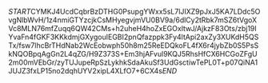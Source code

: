 $START$CYMKJ4UcdCqbrBzDTHG0PsupgYWxx5sL7lJIXZ9pJxJ5KA7LDdc5OvgNlbWvH/1z4nmiGTYzcjkCsMHyegvjmVU0BV9a/6dlCy2tRbk7mSZ6tVgoXVc8MLN76mfZuqq6QW42CMs+h2uheH4hoZxEGOxltwJ/AjkzF83Ots/zbj19IYvaFn4fGKF3KKkdmjGXygouIEGBI2pnQfazppk3Fy4ltApi2axZy3XUKdH5QSTx/fsw7lhcBrTHdNab2WcEobwph50h8m25ReEDQkoFL4fX6r4jybZb0S5PsSkNQOBpqAgGn2L4qZG/H9Z373S+Em3hjAFvul9KQJ5RhsHfCX6HCGoZFgU2m00mVEbGr/zyTUJupeRpSzLykhkSdaAkuSf3UdGsctiwTePL0T+p07QiNA1JUJZ3fxLP15no2dqhUYV2xipL4XLfO7+6CX4s$END$